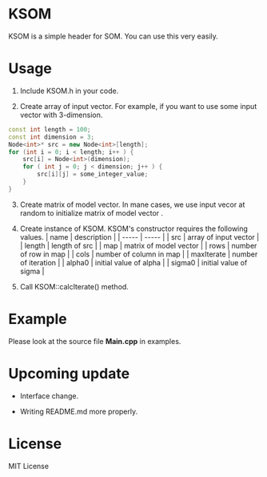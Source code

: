 # KSOM
KSOM is a simple header for SOM.
You can use this very easily.

# Usage
1. Include KSOM.h in your code.

2. Create array of input vector.
For example, if you want to use some input vector with 3-dimension.
```cpp
const int length = 100;
const int dimension = 3;
Node<int>* src = new Node<int>[length];
for (int i = 0; i < length; i++ ) {
    src[i] = Node<int>(dimension);
    for ( int j = 0; j < dimension; j++ ) {
        src[i][j] = some_integer_value;
    }
}
```

3. Create matrix of model vector.
In mane cases, we use input vecor at random to initialize matrix of model vector .

3. Create instance of KSOM.
KSOM's constructor requires the following values.
| name | description |
| ----- | ----- |
| src | array of input vector |
| length | length of src |
| map | matrix of model vector |
| rows | number of row in map |
| cols | number of column in map |
| maxIterate | number of iteration |
| alpha0 | initial value of alpha |
| sigma0 | initial value of sigma |

4. Call KSOM::calcIterate() method.

# Example
Please look at the source file **Main.cpp** in examples.

# Upcoming update
* Interface change.

* Writing README.md more properly.
    
# License
MIT License
